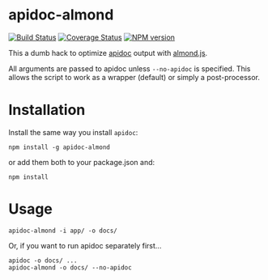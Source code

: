 # apidoc-almond

[![Build Status](https://travis-ci.org/rwstauner/apidoc-almond.svg?branch=master)](https://travis-ci.org/rwstauner/apidoc-almond)
[![Coverage Status](https://coveralls.io/repos/rwstauner/apidoc-almond/badge.svg?branch=master&service=github)](https://coveralls.io/github/rwstauner/apidoc-almond?branch=master)
[![NPM version](https://badge.fury.io/js/apidoc-almond.svg)](http://badge.fury.io/js/apidoc-almond)


This a dumb hack to optimize [apidoc][apidoc] output with [almond.js][almond].

All arguments are passed to apidoc unless `--no-apidoc` is specified.
This allows the script to work as a wrapper (default) or simply a post-processor.


# Installation

Install the same way you install `apidoc`:

    npm install -g apidoc-almond

or add them both to your package.json and:

    npm install


# Usage

    apidoc-almond -i app/ -o docs/

Or, if you want to run apidoc separately first...

    apidoc -o docs/ ...
    apidoc-almond -o docs/ --no-apidoc


[almond]: https://github.com/jrburke/almond
[apidoc]: https://github.com/apidoc/apidoc
